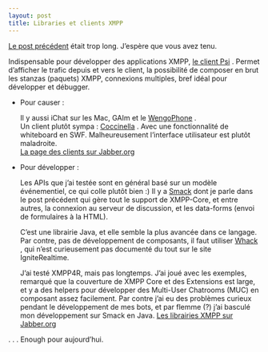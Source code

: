 ```yaml
---
layout: post
title: Libraries et clients XMPP
---
```

<p><a href="http://www.cestari.info/2007/7/23/vers-erlang-via-xmpp">Le post pr&eacute;c&eacute;dent</a> &eacute;tait trop long. J&rsquo;esp&egrave;re que vous avez tenu. </p>

<p>Indispensable pour d&eacute;velopper des applications XMPP,  <a href="http://psi-im.org/" title="http://psi-im.org/">le client Psi</a> . Permet d&rsquo;afficher le trafic depuis et vers le client, la possibilit&eacute; de composer en brut les stanzas (paquets) XMPP, connexions multiples, bref id&eacute;al pour d&eacute;velopper et d&eacute;bugger.  </p>

<ul>
<li><p>Pour causer : </p>

<p>Il y aussi iChat sur les Mac, GAIm et le  <a href="http://openwengo.com/" title="http://openwengo.com/">WengoPhone</a> .<br>
Un client plut&ocirc;t sympa :  <a href="http://coccinella.im/" title="http://coccinella.im/">Coccinella</a> . Avec une fonctionnalit&eacute; de whiteboard en SWF. Malheureusement l&rsquo;interface utilisateur est plut&ocirc;t maladroite.<br>
<a href="http://www.jabber.org/software/clients.shtml" title="http://www.jabber.org/software/clients.shtml">La page des clients sur Jabber.org</a> </p></li>
<li><p>Pour d&eacute;velopper : </p>

<p>Les APIs que j&rsquo;ai test&eacute;e sont en g&eacute;n&eacute;ral bas&eacute; sur un mod&egrave;le &eacute;v&eacute;nementiel, ce qui colle plut&ocirc;t bien :)
Il y a  <a href="http://www.igniterealtime.org/projects/smack/index.jsp" title="http://www.igniterealtime.org/projects/smack/index.jsp">Smack</a>  dont je parle dans le post pr&eacute;c&eacute;dent qui g&egrave;re tout le support de XMPP-Core, et entre autres, la connexion au serveur de discussion, et les data-forms (envoi de formulaires &agrave; la   HTML).  </p>

<p>C&rsquo;est une librairie Java, et elle semble la plus avanc&eacute;e dans ce langage.
Par contre, pas de d&eacute;veloppement de composants, il faut utiliser  <a href="http://www.igniterealtime.org/fisheye/browse/svn-org/whack" title="http://www.igniterealtime.org/fisheye/browse/svn-org/whack">Whack</a> , qui n&rsquo;est curieusement pas document&eacute; du tout sur le site IgniteRealtime.  </p>

<p>J&rsquo;ai test&eacute; XMPP4R, mais pas longtemps. J&rsquo;ai jou&eacute; avec les exemples, remarqu&eacute; que la couverture de XMPP Core et des Extensions est large, et y a des helpers pour d&eacute;velopper des Multi-User Chatrooms (MUC) en composant assez facilement. Par contre j&rsquo;ai eu des probl&egrave;mes curieux pendant le d&eacute;veloppement de mes bots, et par flemme (?) j&rsquo;ai bascul&eacute; mon d&eacute;veloppement sur Smack en Java.
<a href="http://www.jabber.org/software/libraries.shtml" title="http://www.jabber.org/software/libraries.shtml">Les librairies XMPP sur Jabber.org</a> </p></li>
</ul>

<p>.
 .
 . Enough pour aujourd&rsquo;hui. </p>      
